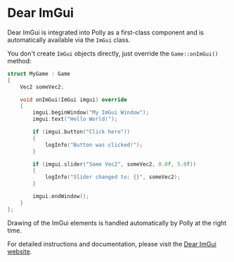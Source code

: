 # Dear ImGui

Dear ImGui is integrated into Polly as a first-class component and is automatically available via the `ImGui` class.

You don't create `ImGui` objects directly, just override the `Game::onImGui()` method:

```cpp
struct MyGame : Game
{
    Vec2 someVec2;

    void onImGui(ImGui imgui) override
    {
        imgui.beginWindow("My ImGui Window");
        imgui.text("Hello World!");

        if (imgui.button("Click here"))
        {
            logInfo("Button was clicked!");
        }

        if (imgui.slider("Some Vec2", someVec2, 0.0f, 5.0f))
        {
            logInfo("Slider changed to: {}", someVec2);
        }

        imgui.endWindow();
    }
};
```

Drawing of the ImGui elements is handled automatically by Polly at the right time.

For detailed instructions and documentation, please visit the [Dear ImGui website](https://github.com/ocornut/imgui).
